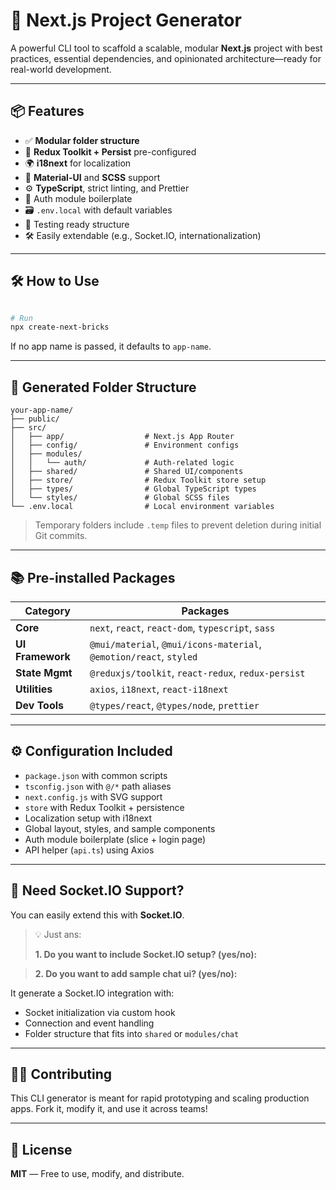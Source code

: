 
# 🚀 Next.js Project Generator

A powerful CLI tool to scaffold a scalable, modular **Next.js** project with best practices, essential dependencies, and opinionated architecture—ready for real-world development.

---

## 📦 Features

- ✅ **Modular folder structure**
- 🧠 **Redux Toolkit + Persist** pre-configured
- 🌍 **i18next** for localization
- 🎨 **Material-UI** and **SCSS** support
- ⚙️ **TypeScript**, strict linting, and Prettier
- 🔐 Auth module boilerplate
- 🗃️ `.env.local` with default variables
- 🧪 Testing ready structure
- 🛠️ Easily extendable (e.g., Socket.IO, internationalization)

---

## 🛠️ How to Use

```bash

# Run 
npx create-next-bricks

```

If no app name is passed, it defaults to `app-name`.

---

## 📁 Generated Folder Structure

```
your-app-name/
├── public/
├── src/
│   ├── app/                  # Next.js App Router
│   ├── config/               # Environment configs
│   ├── modules/
│   │   └── auth/             # Auth-related logic
│   ├── shared/               # Shared UI/components
│   ├── store/                # Redux Toolkit store setup
│   ├── types/                # Global TypeScript types
│   └── styles/               # Global SCSS files
└── .env.local                # Local environment variables
```

> Temporary folders include `.temp` files to prevent deletion during initial Git commits.

---

## 📚 Pre-installed Packages

| Category          | Packages                                                                 |
|-------------------|--------------------------------------------------------------------------|
| **Core**          | `next`, `react`, `react-dom`, `typescript`, `sass`                       |
| **UI Framework**  | `@mui/material`, `@mui/icons-material`, `@emotion/react`, `styled`       |
| **State Mgmt**    | `@reduxjs/toolkit`, `react-redux`, `redux-persist`                      |
| **Utilities**     | `axios`, `i18next`, `react-i18next`      |
| **Dev Tools**     | `@types/react`, `@types/node`, `prettier`                                |

---

## ⚙️ Configuration Included

- `package.json` with common scripts
- `tsconfig.json` with `@/*` path aliases
- `next.config.js` with SVG support
- `store` with Redux Toolkit + persistence
- Localization setup with i18next
- Global layout, styles, and sample components
- Auth module boilerplate (slice + login page)
- API helper (`api.ts`) using Axios

---

## 💬 Need Socket.IO Support?

You can easily extend this with **Socket.IO**.

> 💡 Just ans:
>
> **1. Do you want to include Socket.IO setup? (yes/no):**

> **2. Do you want to add sample chat ui? (yes/no):**

It generate a Socket.IO integration with:
- Socket initialization via custom hook
- Connection and event handling
- Folder structure that fits into `shared` or `modules/chat`

---

## 🧑‍💻 Contributing

This CLI generator is meant for rapid prototyping and scaling production apps. Fork it, modify it, and use it across teams!

---

## 📄 License

**MIT** — Free to use, modify, and distribute.